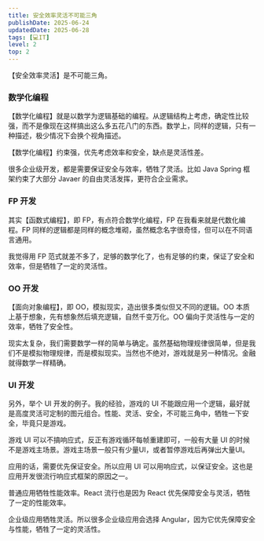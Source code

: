 ```yaml
---
title: 安全效率灵活不可能三角
publishDate: 2025-06-24
updatedDate: 2025-06-28
tags: [💻IT]
level: 2
top: 2
---
```


【安全效率灵活】是不可能三角。

### 数学化编程

【数学化编程】就是以数学为逻辑基础的编程。从逻辑结构上考虑，确定性比较强，而不是像现在这样搞出这么多五花八门的东西。数学上，同样的逻辑，只有一种描述，极少情况下会换个视角描述。

【数学化编程】约束强，优先考虑效率和安全，缺点是灵活性差。

很多企业级开发，都是需要保证安全与效率，牺牲了灵活。比如 Java Spring 框架约束了大部分 Javaer 的自由灵活发挥，更符合企业需求。

### FP 开发

其实【函数式编程】，即 FP，有点符合数学化编程，FP 在我看来就是代数化编程。FP 同样的逻辑都是同样的概念堆砌，虽然概念名字很奇怪，但可以在不同语言通用。

我觉得用 FP 范式就差不多了，足够的数学化了，也有足够的约束，保证了安全和效率，但是牺牲了一定的灵活性。

### OO 开发

【面向对象编程】，即 OO，模拟现实，造出很多类似但又不同的逻辑。OO 本质上基于想象，先有想象然后填充逻辑，自然千变万化。OO 偏向于灵活性与一定的效率，牺牲了安全性。

现实太复杂，我们需要数学一样的简单与确定。虽然基础物理规律很简单，但是我们不是模拟物理规律，而是模拟现实。当然也不绝对，游戏就是另一种情况。金融就得数学一样精确。

### UI 开发

另外，举个 UI 开发的例子。我的经验，游戏的 UI 不能跟应用一个逻辑，最好就是高度灵活可定制的图元组合。性能、灵活、安全，不可能三角中，牺牲一下安全，毕竟只是游戏。

游戏 UI 可以不搞响应式，反正有游戏循环每帧重建即可，一般有大量 UI 的时候不是游戏主场景。游戏主场景一般只有少量UI，或者暂停游戏后再弹出大量UI。

应用的话，需要优先保证安全。所以应用 UI 可以用响应式，以保证安全。这也是应用开发很流行响应式框架的原因之一。

普通应用牺牲性能效率。React 流行也是因为 React 优先保障安全与灵活，牺牲了一定的性能效率。

企业级应用牺牲灵活。所以很多企业级应用会选择 Angular，因为它优先保障安全与性能，牺牲了一定的灵活性。
